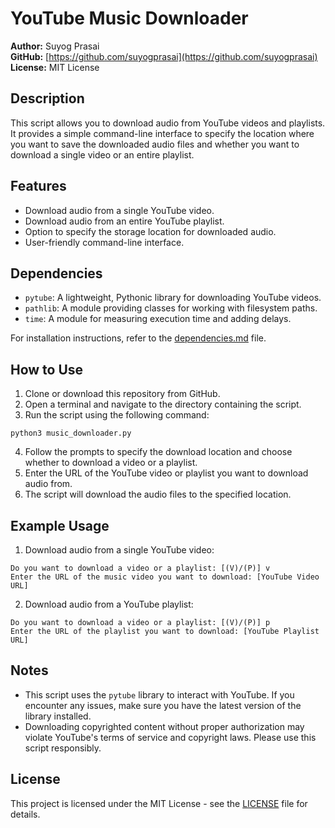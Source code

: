 # YouTube Music Downloader

**Author:** Suyog Prasai  
**GitHub:** [https://github.com/suyogprasai](https://github.com/suyogprasai)  
**License:** MIT License  

## Description

This script allows you to download audio from YouTube videos and playlists. It provides a simple command-line interface to specify the location where you want to save the downloaded audio files and whether you want to download a single video or an entire playlist.

## Features

- Download audio from a single YouTube video.
- Download audio from an entire YouTube playlist.
- Option to specify the storage location for downloaded audio.
- User-friendly command-line interface.

## Dependencies

- `pytube`: A lightweight, Pythonic library for downloading YouTube videos.
- `pathlib`: A module providing classes for working with filesystem paths.
- `time`: A module for measuring execution time and adding delays.

For installation instructions, refer to the [dependencies.md](dependencies.md) file.

## How to Use

1. Clone or download this repository from GitHub.
2. Open a terminal and navigate to the directory containing the script.
3. Run the script using the following command:

```shell
python3 music_downloader.py
```

4. Follow the prompts to specify the download location and choose whether to download a video or a playlist.
5. Enter the URL of the YouTube video or playlist you want to download audio from.
6. The script will download the audio files to the specified location.

## Example Usage

1. Download audio from a single YouTube video:

```shell
Do you want to download a video or a playlist: [(V)/(P)] v
Enter the URL of the music video you want to download: [YouTube Video URL]
```

2. Download audio from a YouTube playlist:

```shell
Do you want to download a video or a playlist: [(V)/(P)] p
Enter the URL of the playlist you want to download: [YouTube Playlist URL]
```

## Notes

- This script uses the `pytube` library to interact with YouTube. If you encounter any issues, make sure you have the latest version of the library installed.
- Downloading copyrighted content without proper authorization may violate YouTube's terms of service and copyright laws. Please use this script responsibly.

## License

This project is licensed under the MIT License - see the [LICENSE](LICENSE) file for details.
